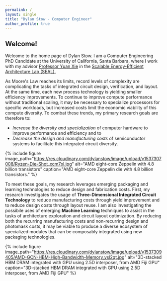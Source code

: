 ```yaml
---
permalink: /
layout: single
title: "Dylan Stow - Computer Engineer"
author_profile: true
---
```


## Welcome!

Welcome to the home page of Dylan Stow. I am a Computer Engineering PhD Candidate at the University of California, Santa Barbara, where I work with my advisor [Professor Yuan Xie](https://www.ece.ucsb.edu/~yuanxie/) in the [Scalable Energy-Efficient Architecture Lab (SEAL).](https://seal.ece.ucsb.edu/)

As Moore's Law reaches its limits, record levels of complexity are complicating the tasks of integrated circuit design, verification, and layout. At the same time, each new process technology is yielding smaller efficiency improvements. To continue to improve compute performance without traditional scaling, it may be necessary to specialize processors for specific workloads, but increased costs limit the economic viability of this compute diversity. To combat these trends, my primary research goals are therefore to:
+ *Increase the diversity and specialization* of computer hardware to improve performance and efficiency and to
+ *Decrease the design and manufacturing costs* of semiconductor systems to facilitate this integrated circuit diversity.

{% include figure image_path="https://res.cloudinary.com/dylanstow/image/upload/v1537307008/Ryzen-Die-Shot_xcm7xl.jpg" alt="AMD eight-core Zeppelin with 4.8 billion transistors" caption="AMD eight-core Zeppelin die with 4.8 billion transistors." %}

To meet these goals, my research leverages emerging packaging and learning technologies to reduce design and fabrication costs. First, my research investigates the usage of **Three-Dimensional Integrated Circuit Technology** to reduce manufacturing costs through yield improvement and to reduce design costs through layout reuse. I am also investigating the possibile uses of emerging **Machine Learning** techniques to assist in the tasks of architecture exploration and circuit layout optimization. By reducing both the recurring manufacturing costs and non-recurring design and photomask costs, it may be viable to produce a diverse ecosystem of specialized modules that can be composably integrated using new packaging technologies.

{% include figure image_path="https://res.cloudinary.com/dylanstow/image/upload/v1537309405/AMD-GCN-HBM-High-Bandwidth-Memory_vsl2qt.jpg" alt="3D-stacked HBM DRAM integrated with GPU using 2.5D interposer, from AMD Fiji GPU" caption="3D-stacked HBM DRAM integrated with GPU using 2.5D interposer, from AMD Fiji GPU" %}
